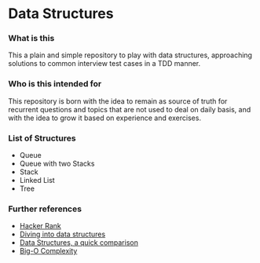 # Data Structures

### What is this
This a plain and simple repository to play with data structures, approaching solutions to common interview test cases in a TDD manner.

### Who is this intended for
This repository is born with the idea to remain as source of truth for recurrent questions and topics that are not used to deal on daily basis, and with the idea to grow it based on experience and exercises.

### List of Structures

- Queue
- Queue with two Stacks
- Stack
- Linked List
- Tree

### Further references
- [Hacker Rank](https://www.youtube.com/watch?v=IhJGJG-9Dx8&list=PLI1t_8YX-Apv-UiRlnZwqqrRT8D1RhriX)
- [Diving into data structures](https://medium.com/omarelgabrys-blog/diving-into-data-structures-6bc71b2e8f92)
- [Data Structures, a quick comparison](https://medium.com/omarelgabrys-blog/data-structures-a-quick-comparison-6689d725b3b0)
- [Big-O Complexity](https://www.bigocheatsheet.com/)

